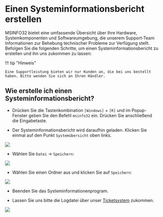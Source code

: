 # Einen Systeminformationsbericht erstellen

MSINFO32 bietet eine umfassende Übersicht über Ihre Hardware, Systemkomponenten und Softwareumgebung, die unserem Support-Team Informationen zur Behebung technischer Probleme zur Verfügung stellt. Befolgen Sie die folgenden Schritte, um einen Systeminformationsbericht zu erstellen und ihn uns zukommen zu lassen:

!!! tip "Hinweis"
    
	Eine Supportleistung bieten wir nur Kunden an, die bei uns bestellt haben. Bitte wenden Sie sich an Ihren Händler.

## Wie erstelle ich einen Systeminformationsbericht?

* Drücken Sie die Tastenkombination `[Windows]` + `[R]` und im Popup-Fenster geben Sie den Befehl `msinfo32` ein. Drücken Sie anschließend die Eingabetaste.

* Der Systeminformationsbericht wird daraufhin geladen. Klicken Sie einmal auf den Punkt `Systemübersicht` oben links. 

![](/assets/img/msinfo32.png)

* Wählen Sie `Datei` -> `Speichern`:

![](/assets/img/msinfo32.saveas.png)

* Wählen Sie einen Ordner aus und klicken Sie auf `Speichern`:

![](/assets/img/msinfo32.save.png)

* Beenden Sie das Systeminformationenprogram.

* Lassen Sie uns bitte die Logdatei über unser [Ticketsystem](https://support.stueber.de) zukommen. 

![](/assets/img/logfile.ticket.png)
